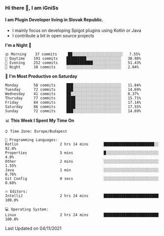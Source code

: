 ### Hi there 👋, I am iGniSs

#### I am Plugin Developer living in Slovak Republic.
- I mainly focus on developing Spigot plugins using Kotlin or Java
- I contribute a bit in open source projects

<!--START_SECTION:waka-->
**I'm a Night 🦉** 

```text
🌞 Morning    37 commits     ██░░░░░░░░░░░░░░░░░░░░░░░   7.55% 
🌆 Daytime    191 commits    █████████░░░░░░░░░░░░░░░░   38.98% 
🌃 Evening    252 commits    ████████████░░░░░░░░░░░░░   51.43% 
🌙 Night      10 commits     ░░░░░░░░░░░░░░░░░░░░░░░░░   2.04%

```
📅 **I'm Most Productive on Saturday** 

```text
Monday       58 commits     ███░░░░░░░░░░░░░░░░░░░░░░   11.84% 
Tuesday      72 commits     ███░░░░░░░░░░░░░░░░░░░░░░   14.69% 
Wednesday    41 commits     ██░░░░░░░░░░░░░░░░░░░░░░░   8.37% 
Thursday     77 commits     ████░░░░░░░░░░░░░░░░░░░░░   15.71% 
Friday       84 commits     ████░░░░░░░░░░░░░░░░░░░░░   17.14% 
Saturday     86 commits     ████░░░░░░░░░░░░░░░░░░░░░   17.55% 
Sunday       72 commits     ███░░░░░░░░░░░░░░░░░░░░░░   14.69%

```


📊 **This Week I Spent My Time On** 

```text
⌚︎ Time Zone: Europe/Budapest

💬 Programming Languages: 
Kotlin                   2 hrs 14 mins       ███████████████████████░░   92.8% 
Properties               5 mins              █░░░░░░░░░░░░░░░░░░░░░░░░   4.0% 
Other                    2 mins              ░░░░░░░░░░░░░░░░░░░░░░░░░   1.55% 
Java                     1 min               ░░░░░░░░░░░░░░░░░░░░░░░░░   0.76% 
Git Config               0 secs              ░░░░░░░░░░░░░░░░░░░░░░░░░   0.68%

🔥 Editors: 
IntelliJ                 2 hrs 24 mins       █████████████████████████   100.0%

💻 Operating System: 
Linux                    2 hrs 24 mins       █████████████████████████   100.0%

```


 Last Updated on 04/11/2021
<!--END_SECTION:waka-->